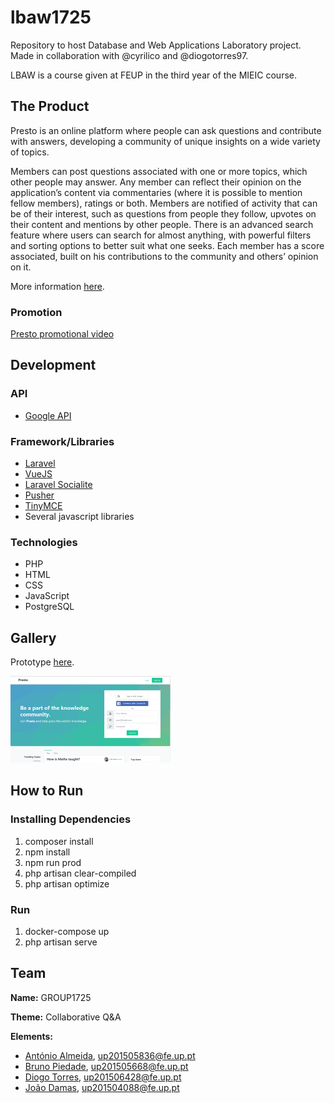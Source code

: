 # lbaw1725
Repository to host Database and Web Applications Laboratory project. Made  in collaboration with @cyrilico and @diogotorres97.

LBAW is a course given at FEUP in the third year of the MIEIC course.

## The Product
Presto is an online platform where people can ask questions and contribute with answers, developing a community of unique insights on a wide variety of topics.

Members can post questions associated with one or more topics, which other people may answer. Any member can reflect their opinion on the application’s content via commentaries (where it is possible to mention fellow members), ratings or both. Members
are notified of activity that can be of their interest, such as questions from people they follow, upvotes on their content and mentions by other people. There is an advanced search feature where users can search for almost anything, with powerful filters and sorting options to better suit what one seeks. Each member has a score associated, built on his contributions to the community and others’ opinion on it.

More information [here](https://github.com/antonioalmeida/lbaw1725/tree/master/docs/Artifacts).

### Promotion

[Presto promotional video](https://www.youtube.com/watch?v=EEsTcBUwF6o)

## Development

### API
* [Google API](https://developers.google.com/identity/protocols/OAuth2)

### Framework/Libraries
* [Laravel](https://laravel.com/)
* [VueJS](https://vuejs.org/)
* [Laravel Socialite](https://laravel.com/docs/5.5/socialite)
* [Pusher](https://pusher.com/)
* [TinyMCE](https://www.tinymce.com/)
* Several javascript libraries

### Technologies 
* PHP
* HTML
* CSS
* JavaScript
* PostgreSQL

## Gallery

Prototype [here](https://antonioalmeida.me/lbaw1725/).

[<img src="/docs/res/mainPage.png" width="256" heigth="256">](/docs/res/mainPage.png)                                                                                                                              
 
## How to Run
### Installing Dependencies
1. composer install
2. npm install
3. npm run prod
4. php artisan clear-compiled
5. php artisan optimize

### Run
1. docker-compose up
2. php artisan serve

## Team 
  **Name:** GROUP1725

  **Theme:** Collaborative Q&A
  
  **Elements:**
- [António Almeida](https://github.com/antonioalmeida), up201505836@fe.up.pt
- [Bruno Piedade](https://github.com/Kubix20), up201505668@fe.up.pt
- [Diogo Torres](https://github.com/diogotorres97), up201506428@fe.up.pt
- [João Damas](https://github.com/cyrilico), up201504088@fe.up.pt
